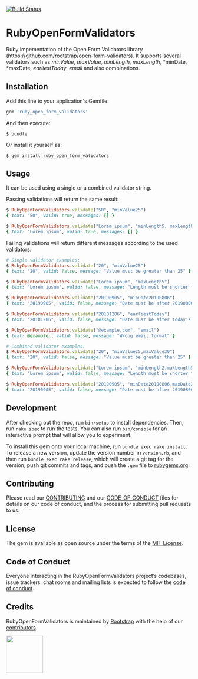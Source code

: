 [![Build Status](https://travis-ci.org/rootstrap/ruby_open_form_validators.svg?branch=master)](https://travis-ci.org/rootstrap/ruby_open_form_validators)

# RubyOpenFormValidators

Ruby impementation of the Open Form Validators library (https://github.com/rootstrap/open-form-validators). It supports several validators such as *minValue*, *maxValue*, *minLength*, *maxLength*, *minDate, *maxDate, *earliestToday*, *email* and also combinations.

## Installation

Add this line to your application's Gemfile:

```ruby
gem 'ruby_open_form_validators'
```

And then execute:

    $ bundle

Or install it yourself as:

    $ gem install ruby_open_form_validators

## Usage

It can be used using a single or a combined validator string.

Passing validations will return the same result:
```ruby
$ RubyOpenFormValidators.validate("50", "minValue25")
{ text: "50", valid: true, messages: [] }

$ RubyOpenFormValidators.validate("Lorem ipsum", "minLength5, maxLength15")
{ text: "Lorem ipsum", valid: true, messages: [] }
```

Failing validations will return different messages according to the used validators.
```ruby
# Single validator examples:
$ RubyOpenFormValidators.validate("20", "minValue25")
{ text: "20", valid: false, message: "Value must be greater than 25" }

$ RubyOpenFormValidators.validate("Lorem ipsum", "maxLength5")
{ text: "Lorem ipsum", valid: false, message: "Length must be shorter than 5 characters" }

$ RubyOpenFormValidators.validate("20190905", "minDate20190806")
{ text: "20190905", valid: false, message: "Date must be after 20190806" }

$ RubyOpenFormValidators.validate("20181206", "earliestToday")
{ text: "20181206", valid: false, message: "Date must be after today's date" }

$ RubyOpenFormValidators.validate("@example.com", "email")
{ text: @example., valid: false, message: "Wrong email format" }

# Combined validator examples:
$ RubyOpenFormValidators.validate("20", "minValue25,maxValue30")
{ text: "20", valid: false, message: "Value must be greater than 25" }

$ RubyOpenFormValidators.validate("Lorem ipsum", "minLength2,maxLength5")
{ text: "Lorem ipsum", valid: false, message: "Length must be shorter than 5 characters" }

$ RubyOpenFormValidators.validate("20190905", "minDate20190806,maxDate20190810")
{ text: "20190905", valid: false, message: "Date must be after 20190806" }
```

## Development

After checking out the repo, run `bin/setup` to install dependencies. Then, run `rake spec` to run the tests. You can also run `bin/console` for an interactive prompt that will allow you to experiment.

To install this gem onto your local machine, run `bundle exec rake install`. To release a new version, update the version number in `version.rb`, and then run `bundle exec rake release`, which will create a git tag for the version, push git commits and tags, and push the `.gem` file to [rubygems.org](https://rubygems.org).

## Contributing

Please read our [CONTRIBUTING](https://github.com/rootstrap/ruby_open_form_validators/blob/master/CONTRIBUTING.md) and our [CODE_OF_CONDUCT](https://github.com/rootstrap/ruby_open_form_validators/blob/master/CODE_OF_CONDUCT.md) files for details on our code of conduct, and the process for submitting pull requests to us.

## License

The gem is available as open source under the terms of the [MIT License](https://opensource.org/licenses/MIT).

## Code of Conduct

Everyone interacting in the RubyOpenFormValidators project’s codebases, issue trackers, chat rooms and mailing lists is expected to follow the [code of conduct](https://github.com/rootstrap/ruby_open_form_validators/blob/master/CODE_OF_CONDUCT.md).

## Credits

RubyOpenFormValidators is maintained by [Rootstrap](http://www.rootstrap.com) with the help of our
[contributors](https://github.com/rootstrap/ruby_open_form_validators/contributors).

[<img src="https://s3-us-west-1.amazonaws.com/rootstrap.com/img/rs.png" width="100"/>](http://www.rootstrap.com)
